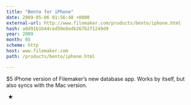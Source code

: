 ```yaml
---
title: "Bento for iPhone"
date: 2009-05-06 01:56:48 +0000
external-url: http://www.filemaker.com/products/bento/iphone.html
hash: a0d91b1b44ced50e8edb267b2f1249d9
year: 2009
month: 05
scheme: http
host: www.filemaker.com
path: /products/bento/iphone.html

---
```


$5 iPhone version of Filemaker’s new database app. Works by itself, but also syncs with the Mac version.



 ★ 

